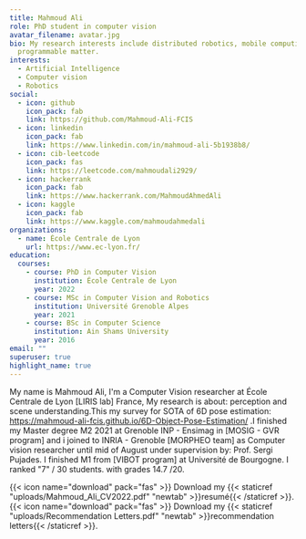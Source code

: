 ```yaml
---
title: Mahmoud Ali
role: PhD student in computer vision
avatar_filename: avatar.jpg
bio: My research interests include distributed robotics, mobile computing and
  programmable matter.
interests:
  - Artificial Intelligence
  - Computer vision
  - Robotics
social:
  - icon: github
    icon_pack: fab
    link: https://github.com/Mahmoud-Ali-FCIS
  - icon: linkedin
    icon_pack: fab
    link: https://www.linkedin.com/in/mahmoud-ali-5b1938b8/
  - icon: cib-leetcode
    icon_pack: fas
    link: https://leetcode.com/mahmoudali2929/
  - icon: hackerrank
    icon_pack: fab
    link: https://www.hackerrank.com/MahmoudAhmedAli
  - icon: kaggle
    icon_pack: fab
    link: https://www.kaggle.com/mahmoudahmedali
organizations:
  - name: École Centrale de Lyon
    url: https://www.ec-lyon.fr/
education:
  courses:
    - course: PhD in Computer Vision
      institution: École Centrale de Lyon
      year: 2022
    - course: MSc in Computer Vision and Robotics
      institution: Université Grenoble Alpes
      year: 2021
    - course: BSc in Computer Science
      institution: Ain Shams University
      year: 2016
email: ""
superuser: true
highlight_name: true
---
```

My name is Mahmoud Ali, I'm a Computer Vision researcher at École Centrale de Lyon [LIRIS lab] France, My research is about: perception and scene understanding.This my survey for SOTA of 6D pose estimation: https://mahmoud-ali-fcis.github.io/6D-Object-Pose-Estimation/ .I finished my Master degree M2 2021 at Grenoble INP - Ensimag in [MOSIG - GVR program] and i joined to INRIA - Grenoble [MORPHEO team] as Computer vision researcher until mid of August under supervision by: Prof. Sergi Pujades. I finished M1 from [VIBOT program] at Université de Bourgogne. I ranked "7" / 30 students. with grades 14.7 /20.

{{< icon name="download" pack="fas" >}} Download my {{< staticref "uploads/Mahmoud_Ali_CV2022.pdf" "newtab" >}}resumé{{< /staticref >}}.
{{< icon name="download" pack="fas" >}} Download my {{< staticref "uploads/Recommendation Letters.pdf" "newtab" >}}recommendation letters{{< /staticref >}}.
